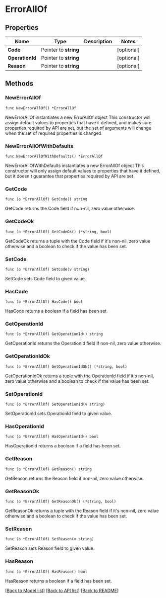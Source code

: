# ErrorAllOf

## Properties

Name | Type | Description | Notes
------------ | ------------- | ------------- | -------------
**Code** | Pointer to **string** |  | [optional] 
**OperationId** | Pointer to **string** |  | [optional] 
**Reason** | Pointer to **string** |  | [optional] 

## Methods

### NewErrorAllOf

`func NewErrorAllOf() *ErrorAllOf`

NewErrorAllOf instantiates a new ErrorAllOf object
This constructor will assign default values to properties that have it defined,
and makes sure properties required by API are set, but the set of arguments
will change when the set of required properties is changed

### NewErrorAllOfWithDefaults

`func NewErrorAllOfWithDefaults() *ErrorAllOf`

NewErrorAllOfWithDefaults instantiates a new ErrorAllOf object
This constructor will only assign default values to properties that have it defined,
but it doesn't guarantee that properties required by API are set

### GetCode

`func (o *ErrorAllOf) GetCode() string`

GetCode returns the Code field if non-nil, zero value otherwise.

### GetCodeOk

`func (o *ErrorAllOf) GetCodeOk() (*string, bool)`

GetCodeOk returns a tuple with the Code field if it's non-nil, zero value otherwise
and a boolean to check if the value has been set.

### SetCode

`func (o *ErrorAllOf) SetCode(v string)`

SetCode sets Code field to given value.

### HasCode

`func (o *ErrorAllOf) HasCode() bool`

HasCode returns a boolean if a field has been set.

### GetOperationId

`func (o *ErrorAllOf) GetOperationId() string`

GetOperationId returns the OperationId field if non-nil, zero value otherwise.

### GetOperationIdOk

`func (o *ErrorAllOf) GetOperationIdOk() (*string, bool)`

GetOperationIdOk returns a tuple with the OperationId field if it's non-nil, zero value otherwise
and a boolean to check if the value has been set.

### SetOperationId

`func (o *ErrorAllOf) SetOperationId(v string)`

SetOperationId sets OperationId field to given value.

### HasOperationId

`func (o *ErrorAllOf) HasOperationId() bool`

HasOperationId returns a boolean if a field has been set.

### GetReason

`func (o *ErrorAllOf) GetReason() string`

GetReason returns the Reason field if non-nil, zero value otherwise.

### GetReasonOk

`func (o *ErrorAllOf) GetReasonOk() (*string, bool)`

GetReasonOk returns a tuple with the Reason field if it's non-nil, zero value otherwise
and a boolean to check if the value has been set.

### SetReason

`func (o *ErrorAllOf) SetReason(v string)`

SetReason sets Reason field to given value.

### HasReason

`func (o *ErrorAllOf) HasReason() bool`

HasReason returns a boolean if a field has been set.


[[Back to Model list]](../README.md#documentation-for-models) [[Back to API list]](../README.md#documentation-for-api-endpoints) [[Back to README]](../README.md)


